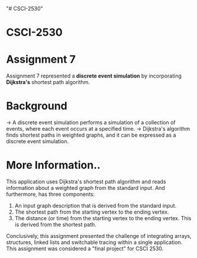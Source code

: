 "# CSCI-2530" 
# CSCI-2530
# Assignment 7
Assignment 7 represented a <b>discrete event simulation</b> by incorporating <b>Dijkstra's</b> shortest path algorithm.

# Background
 -> A discrete event simulation performs a simulation of a collection of events, where each event occurs at a specified time. 
 -> Dijkstra's algorithm finds shortest paths in weighted graphs, and it can be expressed as a discrete event simulation.
 
# More Information..
  This application uses Dijkstra's shortest
 path algorithm and reads information about
 a weighted graph from the standard input.
 And furthermore, has three components:
  1. An input graph description that is
     derived from the standard input.
  2. The shortest path from the starting
     vertex to the ending vertex.
  3. The distance (or time) from the starting
     vertex to the ending vertex. This is
     derived from the shortest path.
  
  Conclusively, this assignment presented the challenge of integrating arrays, structures, linked lists and switchable
  tracing within a single application. This assignment was considered a "final project" for CSCI 2530.
